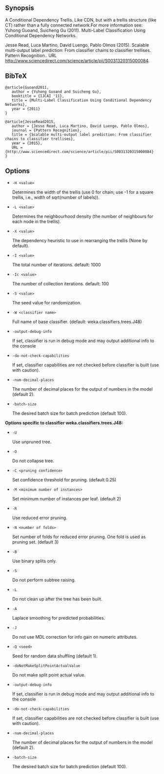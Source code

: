 ## Synopsis
A Conditional Dependency Trellis. Like CDN, but with a trellis structure (like CT) rather than a fully connected network.For more information see:
Yuhong Guoand, Suicheng Gu (2011). Multi-Label Classification Using Conditional Dependency Networks.

Jesse Read, Luca Martino, David Luengo, Pablo Olmos (2015). Scalable multi-output label prediction: From classifier chains to classifier trellises. Pattern Recognition.. URL http://www.sciencedirect.com/science/article/pii/S0031320315000084.

## BibTeX
```
@article{Guoand2011,
   author = {Yuhong Guoand and Suicheng Gu},
   booktitle = {IJCAI '11},
   title = {Multi-Label Classification Using Conditional Dependency Networks},
   year = {2011}
}

@article{JesseRead2015,
   author = {Jesse Read, Luca Martino, David Luengo, Pablo Olmos},
   journal = {Pattern Recognition},
   title = {Scalable multi-output label prediction: From classifier chains to classifier trellises},
   year = {2015},
   URL = {http://www.sciencedirect.com/science/article/pii/S0031320315000084}
}
```
## Options
* `-H <value>`

    Determines the width of the trellis (use 0 for chain; use -1 for a square trellis, i.e., width of sqrt(number of labels)).

* `-L <value>`

    Determines the neighbourhood density (the number of neighbours for each node in the trellis).

* `-X <value>`

    The dependency heuristic to use in rearranging the trellis (None by default).

* `-I <value>`

    The total number of iterations.
    default: 1000

* `-Ic <value>`

    The number of collection iterations.
    default: 100

* `-S <value>`

    The seed value for randomization.

* `-W <classifier name>`

    Full name of base classifier.
    (default: weka.classifiers.trees.J48)

* `-output-debug-info`

    If set, classifier is run in debug mode and
    may output additional info to the console

* `-do-not-check-capabilities`

    If set, classifier capabilities are not checked before classifier is built
    (use with caution).

* `-num-decimal-places`

    The number of decimal places for the output of numbers in the model (default 2).

* `-batch-size`

    The desired batch size for batch prediction  (default 100).

**Options specific to classifier weka.classifiers.trees.J48:**

* `-U`

    Use unpruned tree.

* `-O`

    Do not collapse tree.

* `-C <pruning confidence>`

    Set confidence threshold for pruning.
    (default 0.25)

* `-M <minimum number of instances>`

    Set minimum number of instances per leaf.
    (default 2)

* `-R`

    Use reduced error pruning.

* `-N <number of folds>`

    Set number of folds for reduced error
    pruning. One fold is used as pruning set.
    (default 3)

* `-B`

    Use binary splits only.

* `-S`

    Do not perform subtree raising.

* `-L`

    Do not clean up after the tree has been built.

* `-A`

    Laplace smoothing for predicted probabilities.

* `-J`

    Do not use MDL correction for info gain on numeric attributes.

* `-Q <seed>`

    Seed for random data shuffling (default 1).

* `-doNotMakeSplitPointActualValue`

    Do not make split point actual value.

* `-output-debug-info`

    If set, classifier is run in debug mode and
    may output additional info to the console

* `-do-not-check-capabilities`

    If set, classifier capabilities are not checked before classifier is built
    (use with caution).

* `-num-decimal-places`

    The number of decimal places for the output of numbers in the model (default 2).

* `-batch-size`

    The desired batch size for batch prediction  (default 100).
